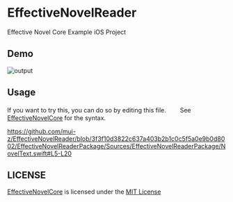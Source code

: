 # EffectiveNovelReader

Effective Novel Core Example iOS Project

## Demo

![output](https://user-images.githubusercontent.com/93278577/194829882-b15ff311-cc4d-4ffc-ba45-ff846183685c.gif)

## Usage

If you want to try this, you can do so by editing this file.　　
See [EffectiveNovelCore](https://github.com/mui-z/EffectiveNovelCore) for the syntax. 

https://github.com/mui-z/EffectiveNovelReader/blob/3f3f10d3822c637a403b2b1c0c5f5a0e9b0d8002/EffectiveNovelReaderPackage/Sources/EffectiveNovelReaderPackage/NovelText.swift#L5-L20

## LICENSE

[EffectiveNovelCore](https://github.com/mui-z/EffectiveNovelCore) is licensed under the [MIT License](LICENSE)
